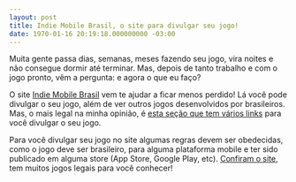 ```yaml
---
layout: post
title: Indie Mobile Brasil, o site para divulgar seu jogo!
date: 1970-01-16 20:19:18.000000000 -03:00
---
```


Muita gente passa dias, semanas, meses fazendo seu jogo, vira noites e não consegue dormir até terminar. Mas, depois de tanto trabalho e com o jogo pronto, vêm a pergunta: e agora o que eu faço?

O site [Indie Mobile Brasil](http://indiemobilebrasil.com/ "IMB") vem te ajudar a ficar menos perdido! Lá você pode divulgar o seu jogo, além de ver outros jogos desenvolvidos por brasileiros. Mas, o mais legal na minha opinião, é [esta seção que tem vários links](http://indiemobilebrasil.com/links-uteis/ "Links") para você divulgar o seu jogo.

Para você divulgar seu jogo no site algumas regras devem ser obedecidas, como o jogo deve ser brasileiro, para alguma plataforma mobile e ter sido publicado em alguma store (App Store, Google Play, etc). [Confiram o site](http://indiemobilebrasil.com "IMB"), tem muitos jogos legais para você conhecer!


